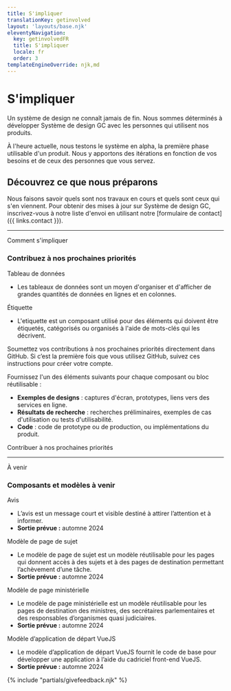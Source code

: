 ```yaml
---
title: S'impliquer
translationKey: getinvolved
layout: 'layouts/base.njk'
eleventyNavigation:
  key: getinvolvedFR
  title: S'impliquer
  locale: fr
  order: 3
templateEngineOverride: njk,md
---
```


# S'impliquer

Un système de design ne connaît jamais de fin. Nous sommes déterminés à développer Système de design GC avec les personnes qui utilisent nos produits.

À l'heure actuelle, nous testons le système en alpha, la première phase utilisable d'un produit. Nous y apportons des itérations en fonction de vos besoins et de ceux des personnes que vous servez.

## Découvrez ce que nous préparons

Nous faisons savoir quels sont nos travaux en cours et quels sont ceux qui s'en viennent. Pour obtenir des mises à jour sur Système de design GC, inscrivez-vous à notre liste d'envoi en utilisant notre [formulaire de contact]({{ links.contact }}).

<hr/>

<gcds-heading tag="h2" margin-top="225">Comment s'impliquer</gcds-heading>

### Contribuez à nos prochaines priorités

<div>
  <gcds-heading tag="h4" margin-bottom="0">Tableau de données</gcds-heading>
  <ul class="mb-300">
    <li>Les tableaux de données sont un moyen d'organiser et d'afficher de grandes quantités de données en lignes et en colonnes.</li>
  </ul>
</div>

<div>
  <gcds-heading tag="h4" margin-bottom="0">Étiquette</gcds-heading>
  <ul class="mb-300">
    <li>L'etiquette est un composant utilisé pour des éléments qui doivent être étiquetés, catégorisés ou organisés à l'aide de mots-clés qui les décrivent.</li>
  </ul>
</div>

Soumettez vos contributions à nos prochaines priorités directement dans GitHub. Si c’est la première fois que vous utilisez GitHub, suivez ces <gcds-link href="{{ links.githubGetStarted }}" external>instructions</gcds-link> pour créer votre compte.

Fournissez l'un des éléments suivants pour chaque composant ou bloc réutilisable :

- **Exemples de designs** : captures d'écran, prototypes, liens vers des services en ligne.
- **Résultats de recherche** : recherches préliminaires, exemples de cas d'utilisation ou tests d'utilisabilité.
- **Code** : code de prototype ou de production, ou implémentations du produit.

<gcds-link href="{{ links.githubCompsPriority }}" external>Contribuer à nos prochaines priorités</gcds-link>

<hr/>

<gcds-heading tag="h2" margin-top="225">À venir</gcds-heading>

### Composants et modèles à venir

<div>
  <gcds-heading tag="h4" margin-bottom="0">Avis</gcds-heading>
  <ul class="mb-300">
    <li>L’avis est un message court et visible destiné à attirer l’attention et à informer.</li>
    <li><strong>Sortie prévue :</strong> automne 2024</li>
  </ul>
</div>

<div>
  <gcds-heading tag="h4" margin-bottom="0">Modèle de page de sujet</gcds-heading>
  <ul class="mb-300">
    <li>Le modèle de page de sujet est un modèle réutilisable pour les pages qui donnent accès à des sujets et à des pages de destination permettant l’achèvement d’une tâche.</li>
    <li><strong>Sortie prévue :</strong> automne 2024</li>
  </ul>
</div>

<div>
  <gcds-heading tag="h4" margin-bottom="0">Modèle de page ministérielle</gcds-heading>
  <ul class="mb-300">
    <li>Le modèle de page ministérielle est un modèle réutilisable pour les pages de destination des ministres, des secrétaires parlementaires et des responsables d’organismes quasi judiciaires.</li>
    <li><strong>Sortie prévue :</strong> automne 2024</li>
  </ul>
</div>

<div>
  <gcds-heading tag="h4" margin-bottom="0">Modèle d’application de départ VueJS</gcds-heading>
  <ul class="mb-300">
    <li>Le modèle d’application de départ VueJS fournit le code de base pour développer une application à l’aide du cadriciel front-end VueJS.</li>
    <li><strong>Sortie prévue :</strong> automne 2024</li>
  </ul>
</div>

{% include "partials/givefeedback.njk" %}
